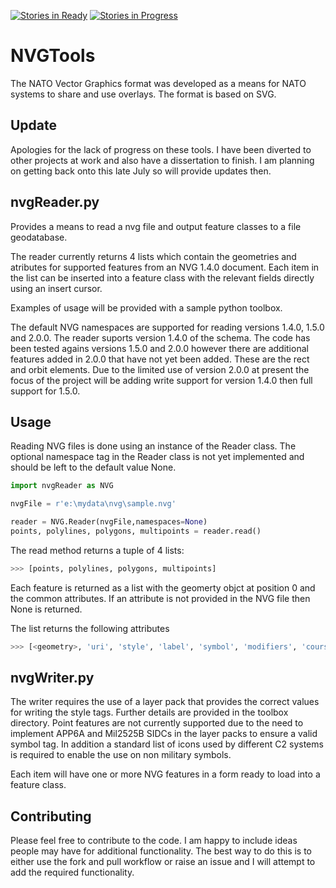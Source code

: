 [![Stories in Ready](https://badge.waffle.io/daveb1034/NVGTools.png?label=ready&title=Ready)](https://waffle.io/daveb1034/NVGTools)
[![Stories in Progress](https://badge.waffle.io/daveb1034/NVGTools.png?label=in%20progress&title=In%20Progress)](https://waffle.io/daveb1034/NVGTools)

NVGTools
========

The NATO Vector Graphics format was developed as a means for NATO systems to share and use overlays. The format is based on SVG.

## Update ##

Apologies for the lack of progress on these tools. I have been diverted to other projects at work and also have a dissertation to finish. I am planning on getting back onto this late July so will provide updates then.

## nvgReader.py ##

Provides a means to read a nvg file and output feature classes to a file geodatabase.

The reader currently returns 4 lists which contain the geometries and atributes for supported features from an NVG 1.4.0 document.
Each item in the list can be inserted into a feature class with the relevant fields directly using an insert cursor.

Examples of usage will be provided with a sample python toolbox.

The default NVG namespaces are supported for reading versions 1.4.0, 1.5.0 and 2.0.0. The reader suports version 1.4.0 of the schema.
The code has been tested agains versions 1.5.0 and 2.0.0 however there are additional features added in 2.0.0 that have not yet been added. 
These are the rect and orbit elements. Due to the limited use of version 2.0.0 at present the focus of the project will be adding write support for version 1.4.0 then full support for 1.5.0.

## Usage

Reading NVG files is done using an instance of the Reader class. The optional namespace tag in the Reader class is not yet implemented and should be left to the default value None.

```python
import nvgReader as NVG

nvgFile = r'e:\mydata\nvg\sample.nvg'

reader = NVG.Reader(nvgFile,namespaces=None)
points, polylines, polygons, multipoints = reader.read()
```
The read method returns a tuple of 4 lists:
```python
>>> [points, polylines, polygons, multipoints]
```

Each feature is returned as a list with the geomerty objct at position 0 and the common attributes. If an attribute is not provided in the NVG file then None is returned.

The list returns the following attributes
```python
>>> [<geometry>, 'uri', 'style', 'label', 'symbol', 'modifiers', 'course', 'speed', 'width', 'min_altitude', 'max_altitude', 'parenNode']
```
## nvgWriter.py ##

The writer requires the use of a layer pack that provides the correct values for writing the style tags. Further details are provided in the toolbox directory. Point features
are not currently supported due to the need to implement APP6A and Mil2525B SIDCs in the layer packs to ensure a valid symbol tag. In addition a standard list of icons used by different C2 systems is
required to enable the use on non military symbols.

Each item will have one or more NVG features in a form ready to load into a feature class.
## Contributing ##

Please feel free to contribute to the code. I am happy to include ideas people may have for additional functionality. The best way to do this is to either use the fork and pull workflow or raise an issue and I will attempt to add the required functionality.
